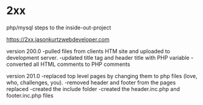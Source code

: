 # 2xx
php/mysql steps to the inside-out-project

https://2xx.jasonkurtzwebdeveloper.com

version 200.0
-pulled files from clients HTM site and uploaded to development server.
-updated title tag and header title with PHP variable
-converted all HTML comments to PHP comments

version 201.0
-replaced top level pages by changing them to php files (love, who, challenges, you).
-removed header and footer from the pages replaced
-created the include folder
-created the header.inc.php and footer.inc.php files